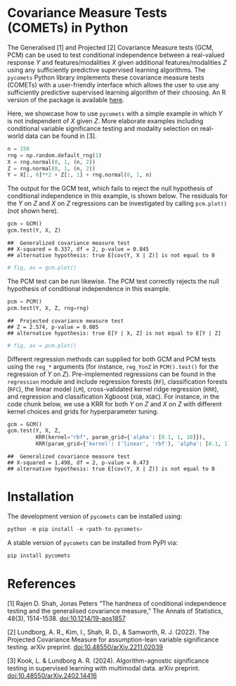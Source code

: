 # Covariance Measure Tests (COMETs) in Python

The Generalised \[1\] and Projected \[2\] Covariance Measure tests (GCM,
PCM) can be used to test conditional independence between a real-valued
response *Y* and features/modalities *X* given additional
features/modalities *Z* using any sufficiently predictive supervised
learning algorithms. The `pycomets` Python library implements these
covariance measure tests (COMETs) with a user-friendly interface which
allows the user to use any sufficiently predictive supervised learning
algorithm of their choosing. An R version of the package is available
[here](https://github.com/LucasKook/comets).

Here, we showcase how to use `pycomets` with a simple example in which
*Y* is not independent of *X* given *Z*. More elaborate examples
including conditional variable significance testing and modality
selection on real-world data can be found in \[3\].

``` python
n = 150
rng = np.random.default_rng(1)
X = rng.normal(0, 1, (n, 2))
Z = rng.normal(0, 1, (n, 2))
Y = X[:, 0]**2 + Z[:, 1] + rng.normal(0, 1, n)
```

The output for the GCM test, which fails to reject the null hypothesis
of conditional independence in this example, is shown below. The
residuals for the *Y* on *Z* and *X* on *Z* regressions can be
investigated by calling `pcm.plot()` (not shown here).

``` python
gcm = GCM()
gcm.test(Y, X, Z)
```

    ##  Generalized covariance measure test
    ## X-squared = 0.337, df = 2, p-value = 0.845
    ## alternative hypothesis: true E[cov(Y, X | Z)] is not equal to 0

``` python
# fig, ax = gcm.plot()
```

The PCM test can be run likewise. The PCM test correctly rejects the
null hypothesis of conditional independence in this example.

``` python
pcm = PCM()
pcm.test(Y, X, Z, rng=rng)
```

    ##  Projected covariance measure test
    ## Z = 2.574, p-value = 0.005
    ## alternative hypothesis: true E[Y | X, Z] is not equal to E[Y | Z]

``` python
# fig, ax = pcm.plot()
```

Different regression methods can supplied for both GCM and PCM tests
using the `reg_*` arguments (for instance, `reg_YonZ` in `PCM().test()`
for the regression of *Y* on *Z*). Pre-implemented regressions can be
found in the `regression` module and include regression forests (`RF`),
classification forests (`RFC`), the linear model (`LM`), cross-validated
kernel ridge regression (`KRR`), and regression and classification
Xgboost (`XGB`, `XGBC`). For instance, in the code chunk below, we use a
KRR for both *Y* on *Z* and *X* on *Z* with different kernel choices and
grids for hyperparameter tuning.

``` python
gcm = GCM()
gcm.test(Y, X, Z,
         KRR(kernel="rbf", param_grid={'alpha': [0.1, 1, 10]}),
         KRR(param_grid={'kernel': ('linear', 'rbf'), 'alpha': [0.1, 1]}))
```

    ##  Generalized covariance measure test
    ## X-squared = 1.498, df = 2, p-value = 0.473
    ## alternative hypothesis: true E[cov(Y, X | Z)] is not equal to 0

# Installation

The development version of `pycomets` can be installed using:

``` python
python -m pip install -e <path-to-pycomets> 
```

A stable version of `pycomets` can be installed from PyPI via:

``` python
pip install pycomets
```

# References

\[1\] Rajen D. Shah, Jonas Peters “The hardness of conditional
independence testing and the generalised covariance measure,” The Annals
of Statistics, 48(3), 1514-1538.
[doi:10.1214/19-aos1857](https://doi.org/10.1214/19-aos1857)

\[2\] Lundborg, A. R., Kim, I., Shah, R. D., & Samworth, R. J. (2022).
The Projected Covariance Measure for assumption-lean variable
significance testing. arXiv preprint.
[doi:10.48550/arXiv.2211.02039](https://doi.org/10.48550/arXiv.2211.02039)

\[3\] Kook, L. & Lundborg A. R. (2024). Algorithm-agnostic significance
testing in supervised learning with multimodal data. arXiv preprint.
[doi:10.48550/arXiv.2402.14416](https://doi.org/10.48550/arXiv.2402.14416)
